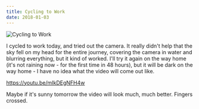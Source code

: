 ```yaml
---
title: Cycling to Work
date: 2018-01-03
---
```


![Cycling to Work](https://source.unsplash.com/X6cChncECA8/1600x900)

I cycled to work today, and tried out the camera. It really didn't help that the sky fell on my head for the entire journey, covering the camera in water and blurring everything, but it kind of worked. I'll try it again on the way home (it's not raining now - for the first time in 48 hours), but it will be dark on the way home - I have no idea what the video will come out like.

https://youtu.be/mIkDEgNFH4w

Maybe if it's sunny tomorrow the video will look much, much better. Fingers crossed.